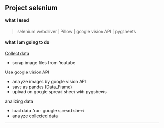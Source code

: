 ## Project selenium

#### what I used

> selenium webdriver
> | Pillow
> | google vision API
> | pygsheets

#### what I am going to do

[Collect data](https://github.com/Moons08/TIL/blob/master/project/180221_selenium/selenium_collect_img.py)

- scrap image files from Youtube

[Use google vision API](https://github.com/Moons08/TIL/blob/master/project/180221_selenium/selenium_img_check.py)
- analyze images by google vision API
- save as pandas (Data_Frame)
- upload on google spread sheet with pygsheets

analizing data

- load data from google spread sheet
- analyze collected data
---
